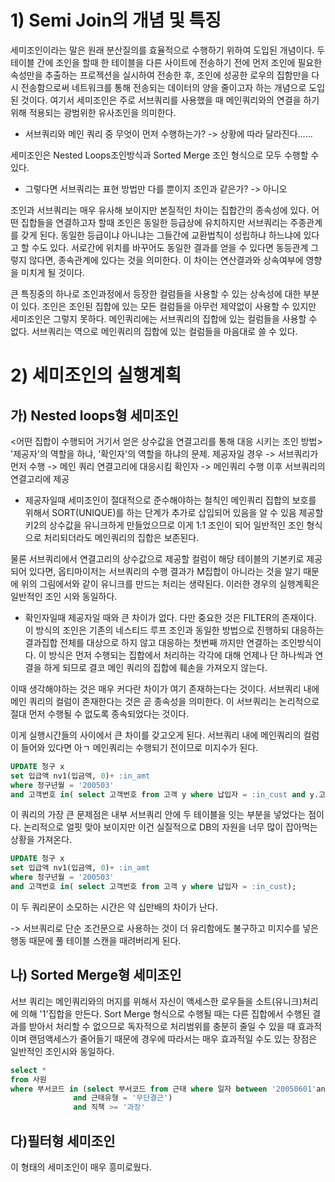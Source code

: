 # 1) Semi Join의  개념 및 특징
세미조인이라는 말은  원래 분산질의를 효율적으로 수행하기 위하여 도입된 개념이다. 두 테이블 간에 조인을 할때 한 테이블을 다른 사이트에 전송하기 전에 먼저 조인에 필요한 속성만을 추출하는 프로젝션을 실시하여 전송한 후, 조인에 성공한 로우의  집함만을 다시 전송함으로써 네트워크를 통해 전송되는 데이터의  양을 줄이고자 하는 개념으로 도입된 것이다. 여기서 세미조인은 주로 서브쿼리를 사용했을 때 메인쿼리와의 연결을 하기위해 적용되는 광범위한 유사조인을 의미한다. 


- 서브쿼리와 메인 쿼리 중 무엇이 먼저 수행하는가? -> 상황에 따라 달라진다......

세미조인은 Nested Loops조인방식과 Sorted Merge 조인 형식으로 모두 수행할 수 있다. 

 - 그렇다면 서브쿼리는 표현 방법만 다를 뿐이지 조인과 같은가? -> 아니오

조인과 서브쿼리는 매우 유사해 보이지만 본질적인 차이는 집합간의 종속성에 있다. 어떤 집합들을 연결하고자 할때 조인은 동일한 등급상에 유치하지만 서브쿼리는 주종관계를 갖게 된다. 동일한 등급이냐 아니냐는 그들간에 교환법칙이 성립하냐 하느냐에 있다고 할 수도 있다. 서로간에 위치를 바꾸어도 동일한 결과를 얻을 수 있다면 동등관계 그렇지 않다면, 종속관계에 있다는 것을 의미한다. 이 차이는 연산결과와 상속여부에 영향을 미치게 될 것이다. 

큰 특징중의 하나로 조인과정에서 등장한 컬럼들을 사용할 수 있는 상속성에 대한 부분이 있다. 조인은 조인된 집합에 있는 모든 컬럼들을 아무런 제약없이 사용할 수 있지만 세미조인은 그렇지 못하다. 메인쿼리에는 서브쿼리의 집합에 있는 컬럼들을 사용할 수 없다. 서브쿼리는 역으로 메인쿼리의 집합에 있는 컬럼들을 마음대로 쓸 수 있다. 

# 2) 세미조인의 실행계획
## 가) Nested loops형 세미조인
<어떤 집합이 수행되어 거기서 얻은 상수값을 연결고리를 통해 대응 시키는 조인 방법>
'제공자'의 역할을 하냐, '확인자'의 역할을 하냐의 문제. 
제공자일 경우 -> 서브쿼리가 먼저 수행 -> 메인 쿼리 연결고리에 대응시킴
확인자 -> 메인쿼리 수행 이후 서브쿼리의 연결고리에 제공 

- 제공자일때 
세미조인이 절대적으로 준수해야하는 철칙인 메인쿼리 집합의 보호를 위해서 SORT(UNIQUE)를 하는 단계가 추가로 삽입되어 있음을 알 수 있음 제공할 키2의 상수값을 유니크하게 만들었으므로 이게 1:1 조인이 되어 일반적인 조인 형식으로 처리되더라도 메인쿼리의 집합은 보존된다. 

물론 서브쿼리에서 연결고리의 상수값으로 제공할 컬럼이 해당 테이블의 기본키로 제공되어 있다면, 옵티마이저는 서브쿼리의 수행 결과가 M집합이 아니라는 것을 알기 때문에 위의 그림에서와 같이 유니크를 만드는 처리는 생략된다. 이러한 경우의 실행계획은 일반적인 조인 시와 동일하다. 

 - 확인자일때
 제공자일 때와 큰 차이가 없다. 다만 중요한 것은 FILTER의 존재이다. 
 이 방식의 조인은 기존의 네스티드 루프 조인과 동일한 방법으로 진행하되 대응하는 결과집합 전체를 대상으로 하지 않고 대응하는 첫번째 까지만 연결하는 조인방식이다. 이 방식은 먼저 수행되는 집합에서 처리하는 각각에 대해 언제나 단 하나씩과 연결을 하게 되므로 결코 메인 쿼리의 집합에 훼손을 가져오지 않는다. 

이때 생각해야하는 것은 매우 커다란 차이가 여기 존재하는다는 것이다. 서브쿼리 내에 메인 쿼리의 컬럼이 존재한다는 것은 곧 종속성을 의미한다. 이 서브쿼리는 논리적으로 절대 먼저 수행될 수 없도록 종속되었다는 것이다. 

이게 실행시간들의 사이에서 큰 차이를 갖고오게 된다. 서브쿼리 내에 메인쿼리의 컬럼이 들어와 있다면 아ㄱ 메인쿼리는 수행되기 전이므로 미지수가 된다. 

```sql
UPDATE 청구 x
set 입급액 nv1(입금액, 0)+ :in_amt
where 청구년월 = '200503'
and 고객번호 in( select 고객번호 from 고객 y where 납입자 = :in_cust and y.고객번호 = x.고객번호);
 ```

이 쿼리의 가장 큰 문제점은 내부 서브쿼리 안에 두 테이블을 잇는 부분을 넣었다는 점이다. 논리적으로 얼핏 맞아 보이지만 이건 실질적으로 DB의 자원을 너무 많이 잡아먹는 상황을 가져온다. 

```sql
UPDATE 청구 x
set 입급액 nv1(입금액, 0)+ :in_amt
where 청구년월 = '200503'
and 고객번호 in( select 고객번호 from 고객 y where 납입자 = :in_cust);
 ```
이 두 쿼리문이 소모하는 시간은 약 십만배의 차이가 난다. 

-> 서브쿼리로 단순 조건문으로 사용하는 것이 더 유리함에도 불구하고 미지수를 넣은 행동 때문에 풀 테이블 스캔을 때려버리게 된다. 


## 나) Sorted Merge형 세미조인
서브 쿼리는 메인쿼리와의 머지를 위해서 자신이 액세스한 로우들을 소트(유니크)처리에 의해 '1'집합을 만든다. Sort Merge 형식으로 수행될 때는 다른 집합에서 수행된 결과를 받아서 처리할 수 없으므로 독자적으로 처리범위를 충분히 줄일 수 있을 때 효과적이며 랜덤액세스가 줄어들기 때문에 경우에 따라서는 매우 효과적일 수도 있는 장점은 일반적인 조인시와 동일하다. 

```sql
select * 
from 사원
where 부서코드 in (select 부서코드 from 근태 where 일자 between '20050601'and '20050611'
			  and 근태유형 = '무단결근')
			  and 직책 >= '과장'
```


## 다)필터형 세미조인

이 형태의 세미조인이 매우 흥미로웠다. 

```sql

```

```sql

```

```sql

```